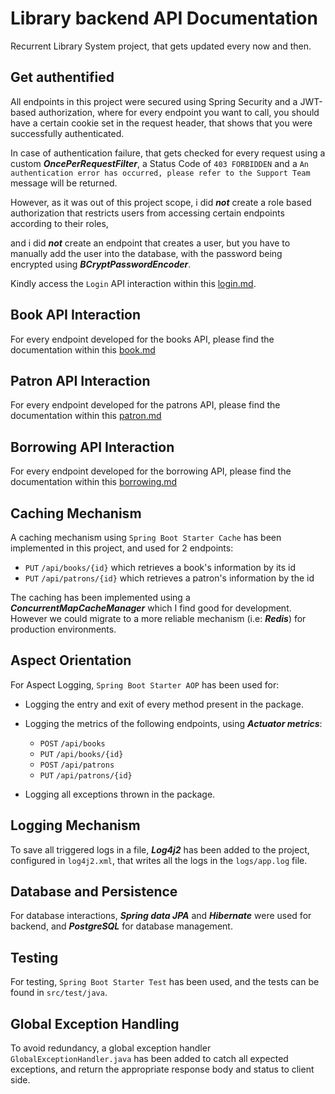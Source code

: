 # Library backend API Documentation

Recurrent Library System project, that gets updated every now and then.

## Get authentified

All endpoints in this project were secured using Spring Security and a JWT-based authorization, where for every endpoint you want to call, you should have a certain cookie set in the request header, that shows that you were successfully authenticated.

In case of authentication failure, that gets checked for every request using a custom ___OncePerRequestFilter___, a Status Code of ```403 FORBIDDEN``` and a ```An authentication error has occurred, please refer to the Support Team``` message will be returned.


However, as it was out of this project scope, i did ___not___ create a role based authorization that restricts users from accessing certain endpoints according to their roles,

and i did ___not___ create an endpoint that creates a user, but you have to manually add the user into the database, with the password being encrypted using ___BCryptPasswordEncoder___.

Kindly access the ```Login``` API interaction within this [login.md](https://github.com/Code-png/library-backend-system/blob/master/login.md).

## Book API Interaction

For every endpoint developed for the books API, please find the documentation within this [book.md](https://github.com/Code-png/library-backend-system/blob/master/book.md)

## Patron API Interaction

For every endpoint developed for the patrons API, please find the documentation within this [patron.md](https://github.com/Code-png/library-backend-system/blob/master/patron.md)

## Borrowing API Interaction

For every endpoint developed for the borrowing API, please find the documentation within this [borrowing.md](https://github.com/Code-png/library-backend-system/blob/master/borrowing.md)

## Caching Mechanism

A caching mechanism using ```Spring Boot Starter Cache``` has been implemented in this project, and used for 2 endpoints:
- ```PUT``` ```/api/books/{id}``` which retrieves a book's information by its id
- ```PUT``` ```/api/patrons/{id}``` which retrieves a patron's information by the id

The caching has been implemented using a ___ConcurrentMapCacheManager___ which I find good for development. However we could migrate to a more reliable mechanism (i.e: ___Redis___) for production environments.

## Aspect Orientation

For Aspect Logging, ```Spring Boot Starter AOP``` has been used for:
- Logging the entry and exit of every method present in the package.
- Logging the metrics of the following endpoints, using ___Actuator metrics___:

  
  - ```POST``` ```/api/books```
  - ```PUT``` ```/api/books/{id}```
  - ```POST``` ```/api/patrons```
  - ```PUT``` ```/api/patrons/{id}```
 
    
- Logging all exceptions thrown in the package.


## Logging Mechanism

To save all triggered logs in a file, ___Log4j2___ has been added to the project, configured in ```log4j2.xml```, that writes all the logs in the ```logs/app.log``` file.

## Database and Persistence

For database interactions, ___Spring data JPA___ and ___Hibernate___ were used for backend, and ___PostgreSQL___ for database management.

## Testing
For testing, ```Spring Boot Starter Test``` has been used, and the tests can be found in ```src/test/java```.

## Global Exception Handling

To avoid redundancy, a global exception handler ```GlobalExceptionHandler.java``` has been added to catch all expected exceptions, and return the appropriate response body and status to client side.


